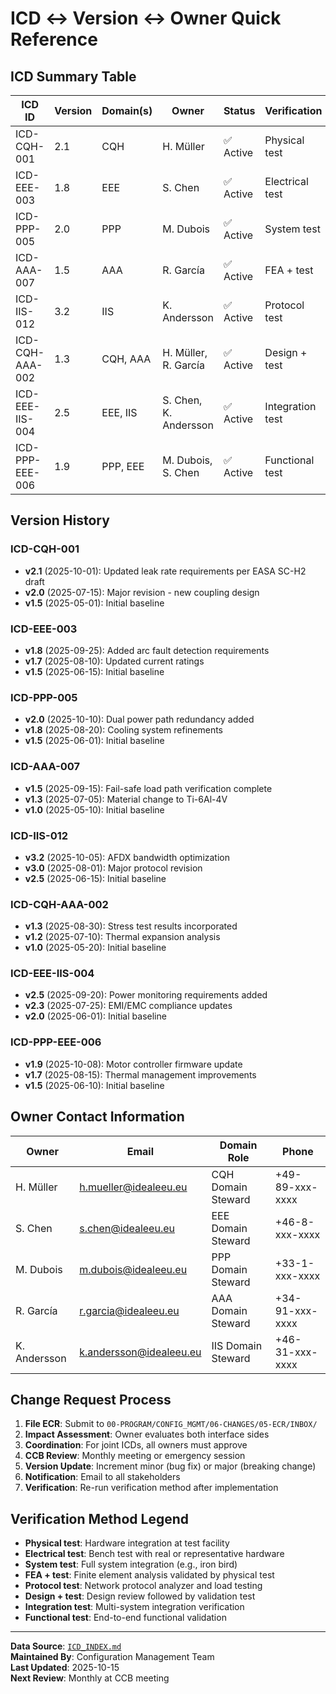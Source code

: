 <!-- UTCS: utcs://AMPEL360-AIR-T/BWB-H2-Hy-E/Q100_STD01 -->

# ICD ↔ Version ↔ Owner Quick Reference

## ICD Summary Table

| ICD ID | Version | Domain(s) | Owner | Status | Verification |
|--------|---------|-----------|-------|--------|-------------|
| ICD-CQH-001 | 2.1 | CQH | H. Müller | ✅ Active | Physical test |
| ICD-EEE-003 | 1.8 | EEE | S. Chen | ✅ Active | Electrical test |
| ICD-PPP-005 | 2.0 | PPP | M. Dubois | ✅ Active | System test |
| ICD-AAA-007 | 1.5 | AAA | R. García | ✅ Active | FEA + test |
| ICD-IIS-012 | 3.2 | IIS | K. Andersson | ✅ Active | Protocol test |
| ICD-CQH-AAA-002 | 1.3 | CQH, AAA | H. Müller, R. García | ✅ Active | Design + test |
| ICD-EEE-IIS-004 | 2.5 | EEE, IIS | S. Chen, K. Andersson | ✅ Active | Integration test |
| ICD-PPP-EEE-006 | 1.9 | PPP, EEE | M. Dubois, S. Chen | ✅ Active | Functional test |

## Version History

### ICD-CQH-001
- **v2.1** (2025-10-01): Updated leak rate requirements per EASA SC-H2 draft
- **v2.0** (2025-07-15): Major revision - new coupling design
- **v1.5** (2025-05-01): Initial baseline

### ICD-EEE-003
- **v1.8** (2025-09-25): Added arc fault detection requirements
- **v1.7** (2025-08-10): Updated current ratings
- **v1.5** (2025-06-15): Initial baseline

### ICD-PPP-005
- **v2.0** (2025-10-10): Dual power path redundancy added
- **v1.8** (2025-08-20): Cooling system refinements
- **v1.5** (2025-06-01): Initial baseline

### ICD-AAA-007
- **v1.5** (2025-09-15): Fail-safe load path verification complete
- **v1.3** (2025-07-05): Material change to Ti-6Al-4V
- **v1.0** (2025-05-10): Initial baseline

### ICD-IIS-012
- **v3.2** (2025-10-05): AFDX bandwidth optimization
- **v3.0** (2025-08-01): Major protocol revision
- **v2.5** (2025-06-15): Initial baseline

### ICD-CQH-AAA-002
- **v1.3** (2025-08-30): Stress test results incorporated
- **v1.2** (2025-07-10): Thermal expansion analysis
- **v1.0** (2025-05-20): Initial baseline

### ICD-EEE-IIS-004
- **v2.5** (2025-09-20): Power monitoring requirements added
- **v2.3** (2025-07-25): EMI/EMC compliance updates
- **v2.0** (2025-06-01): Initial baseline

### ICD-PPP-EEE-006
- **v1.9** (2025-10-08): Motor controller firmware update
- **v1.7** (2025-08-15): Thermal management improvements
- **v1.5** (2025-06-10): Initial baseline

## Owner Contact Information

| Owner | Email | Domain Role | Phone |
|-------|-------|------------|-------|
| H. Müller | h.mueller@idealeeu.eu | CQH Domain Steward | +49-89-xxx-xxxx |
| S. Chen | s.chen@idealeeu.eu | EEE Domain Steward | +46-8-xxx-xxxx |
| M. Dubois | m.dubois@idealeeu.eu | PPP Domain Steward | +33-1-xxx-xxxx |
| R. García | r.garcia@idealeeu.eu | AAA Domain Steward | +34-91-xxx-xxxx |
| K. Andersson | k.andersson@idealeeu.eu | IIS Domain Steward | +46-31-xxx-xxxx |

## Change Request Process

1. **File ECR**: Submit to `00-PROGRAM/CONFIG_MGMT/06-CHANGES/05-ECR/INBOX/`
2. **Impact Assessment**: Owner evaluates both interface sides
3. **Coordination**: For joint ICDs, all owners must approve
4. **CCB Review**: Monthly meeting or emergency session
5. **Version Update**: Increment minor (bug fix) or major (breaking change)
6. **Notification**: Email to all stakeholders
7. **Verification**: Re-run verification method after implementation

## Verification Method Legend

- **Physical test**: Hardware integration at test facility
- **Electrical test**: Bench test with real or representative hardware
- **System test**: Full system integration (e.g., iron bird)
- **FEA + test**: Finite element analysis validated by physical test
- **Protocol test**: Network protocol analyzer and load testing
- **Design + test**: Design review followed by validation test
- **Integration test**: Multi-system integration verification
- **Functional test**: End-to-end functional validation

---

**Data Source**: [`ICD_INDEX.md`](./ICD_INDEX.md)  
**Maintained By**: Configuration Management Team  
**Last Updated**: 2025-10-15  
**Next Review**: Monthly at CCB meeting

